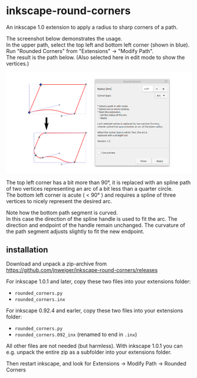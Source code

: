 # inkscape-round-corners
An inkscape 1.0 extension to apply a radius to sharp corners of a path.


The screenshot below demonstrates the usage.<br>
In the upper path, select the top left and bottom left corner (shown in blue).<br>
Run "Rounded Corners" from "Extensions" -> "Modify Path".<br>
The result is the path below. (Also selected here in edit mode to show the vertices.)

[![screenshot](doc/slanted_rect.png)](https://github.com/jnweiger/inkscape-round-corners/releases)


The top left corner has a bit more than 90°, it is replaced with an spline path of two vertices representing an arc of a bit less than a quarter circle.<br>
The bottom left corner is acute ( < 90° ) and requires a spline of three vertices to nicely represent the desired arc.

Note how the bottom path segment is curved.<br>
In this case the direction of the spline handle is used to fit the arc. The direction and endpoint of the handle remain unchanged.
The curvature of the path segment adjusts slightly to fit the new endpoint.

## installation

Download and unpack a zip-archive from https://github.com/jnweiger/inkscape-round-corners/releases

For inkscape 1.0.1 and later, copy these two files into your extensions folder:
* `rounded_corners.py`
* `rounded_corners.inx`

For inkscape 0.92.4 and earler, copy these two files into your extensions folder:
* `rounded_corners.py`
* `rounded_corners.092_inx` (renamed to end in `.inx`)

All other files are not needed (but harmless). With inkscape 1.0.1 you can e.g. unpack the entire zip as a subfolder into your extensions folder.

Then restart inkscape, and look for Extensions -> Modify Path -> Rounded Corners
